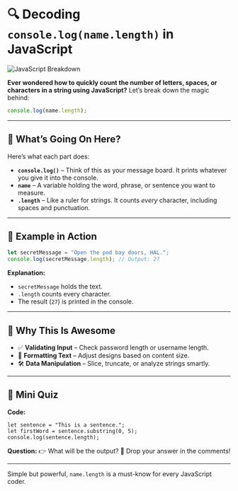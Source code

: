 # 🔍 Decoding `console.log(name.length)` in JavaScript

![JavaScript Breakdown](https://agunechembaekene.wordpress.com/wp-content/uploads/2024/09/6015105009924031173.jpg?w=1024)

**Ever wondered how to quickly count the number of letters, spaces, or characters in a string using JavaScript?** Let’s break down the magic behind:

```js
console.log(name.length);
```

---

## 🧠 What’s Going On Here?

Here’s what each part does:

* **`console.log()`** – Think of this as your message board. It prints whatever you give it into the console.
* **`name`** – A variable holding the word, phrase, or sentence you want to measure.
* **`.length`** – Like a ruler for strings. It counts *every* character, including spaces and punctuation.

---

## 🧪 Example in Action

```js
let secretMessage = "Open the pod bay doors, HAL.";
console.log(secretMessage.length); // Output: 27
```

**Explanation:**

* `secretMessage` holds the text.
* `.length` counts every character.
* The result (`27`) is printed in the console.

---

## 🚀 Why This Is Awesome

* ✅ **Validating Input** – Check password length or username length.
* 🧩 **Formatting Text** – Adjust designs based on content size.
* 🛠️ **Data Manipulation** – Slice, truncate, or analyze strings smartly.

---

## 🧠 Mini Quiz

**Code:**

```
let sentence = "This is a sentence.";
let firstWord = sentence.substring(0, 5);
console.log(sentence.length);
```

**Question:**
👉 What will be the output?
💬 Drop your answer in the comments!

---

Simple but powerful, `name.length` is a must-know for every JavaScript coder.
